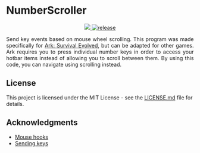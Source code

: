 # NumberScroller
<p align="center">
  <a href="LICENSE.md">
    <img src="https://img.shields.io/github/license/mattson543/NumberScroller.svg">
  </a>
  <a href="https://GitHub.com/mattson543/NumberScroller/releases/">
    <img src="https://img.shields.io/github/release/mattson543/NumberScroller.svg" alt="release">
  </a>
</p>

<p align="justify">
Send key events based on mouse wheel scrolling. This program was made specifically for 
<a href="https://en.wikipedia.org/wiki/Ark:_Survival_Evolved">Ark: Survival Evolved</a>, 
but can be adapted for other games. Ark requires you to press individual number keys 
in order to access your hotbar items instead of allowing you to scroll between them.
By using this code, you can navigate using scrolling instead.
</p>

## License
This project is licensed under the MIT License - see the [LICENSE.md](LICENSE.md) file for details.

## Acknowledgments
* [Mouse hooks](https://causeyourestuck.io/2015/12/27/set-a-mouse-hook-with-win32api-2/)
* [Sending keys](https://stackoverflow.com/a/22419083)
